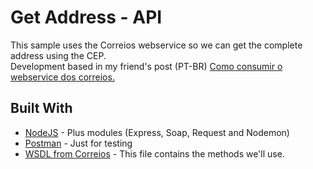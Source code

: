 # Get Address - API

This sample uses the Correios webservice so we can get the complete address using the CEP.
<br>
Development based in my friend's post (PT-BR) [Como consumir o webservice dos correios.](https://medium.com/@jeanneumann290/como-consumir-o-web-service-dos-correios-utilizando-nodejs-a7a0fb796294)

## Built With

* [NodeJS](https://nodejs.org/en/) - Plus modules (Express, Soap, Request and Nodemon)
* [Postman](https://www.postman.com) - Just for testing
* [WSDL from Correios](https://apps.correios.com.br/SigepMasterJPA/AtendeClienteService/AtendeCliente?wsdl) - This file contains the methods we'll use.

